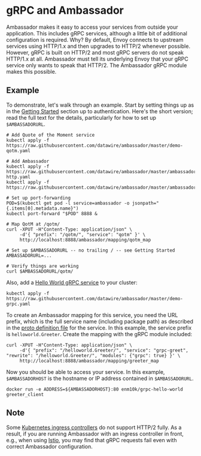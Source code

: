 # gRPC and Ambassador

Ambassador makes it easy to access your services from outside your application. This includes gRPC services, although a little bit of additional configuration is required. Why? By default, Envoy connects to upstream services using HTTP/1.x and then upgrades to HTTP/2 whenever possible. However, gRPC is built on HTTP/2 and most gRPC servers do not speak HTTP/1.x at all. Ambassador must tell its underlying Envoy that your gRPC service only wants to speak that HTTP/2. The Ambassador gRPC module makes this possible.

## Example

To demonstrate, let's walk through an example. Start by setting things up as in the [Getting Started](../user-guide/getting-started.md) section up to authentication. Here's the short version; read the full text for the details, particularly for how to set up `$AMBASSADORURL`.

```shell
# Add Quote of the Moment service
kubectl apply -f https://raw.githubusercontent.com/datawire/ambassador/master/demo-qotm.yaml

# Add Ambassador
kubectl apply -f https://raw.githubusercontent.com/datawire/ambassador/master/ambassador-http.yaml
kubectl apply -f https://raw.githubusercontent.com/datawire/ambassador/master/ambassador.yaml

# Set up port-forwarding
POD=$(kubectl get pod -l service=ambassador -o jsonpath="{.items[0].metadata.name}")
kubectl port-forward "$POD" 8888 &

# Map QotM at /qotm/
curl -XPUT -H"Content-Type: application/json" \
     -d'{ "prefix": "/qotm/", "service": "qotm" }' \
     http://localhost:8888/ambassador/mapping/qotm_map

# Set up $AMBASSADORURL -- no trailing / -- see Getting Started
AMBASSADORURL=...

# Verify things are working
curl $AMBASSADORURL/qotm/
```

Also, add a [Hello World gRPC service](https://github.com/grpc/grpc-go/tree/master/examples/helloworld) to your cluster:

```shell
kubectl apply -f https://raw.githubusercontent.com/datawire/ambassador/master/demo-grpc.yaml
```

To create an Ambassador mapping for this service, you need the URL prefix, which is the full service name (including package path) as described in the [proto definition file](https://github.com/grpc/grpc-go/blob/master/examples/helloworld/helloworld/helloworld.proto) for the service. In this example, the service prefix is `helloworld.Greeter`. Create the mapping with the gRPC module included:

```shell
curl -XPUT -H"Content-Type: application/json" \
     -d'{ "prefix": "/helloworld.Greeter/", "service": "grpc-greet", "rewrite": "/helloworld.Greeter/", "modules": {"grpc": true} }' \
     http://localhost:8888/ambassador/mapping/greeter_map
```

Now you should be able to access your service. In this example, `$AMBASSADORHOST` is the hostname or IP address contained in `$AMBASSADORURL`.

```shell
docker run -e ADDRESS=${AMBASSADORHOST}:80 enm10k/grpc-hello-world greeter_client
```

## Note

Some [Kubernetes ingress controllers](https://kubernetes.io/docs/concepts/services-networking/ingress/) do not support HTTP/2 fully. As a result, if you are running Ambassador with an ingress controller in front, e.g., when using [Istio](../user-guide/with-istio.md), you may find that gRPC requests fail even with correct Ambassador configuration.
